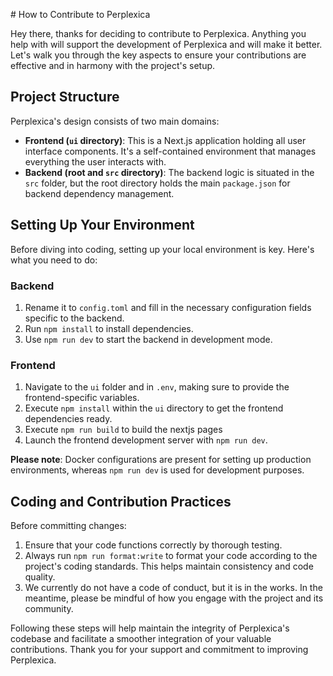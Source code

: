 \# How to Contribute to Perplexica

Hey there, thanks for deciding to contribute to Perplexica. Anything you help with will support the development of Perplexica and will make it better. Let's walk you through the key aspects to ensure your contributions are effective and in harmony with the project's setup.

## Project Structure

Perplexica's design consists of two main domains:

- **Frontend (`ui` directory)**: This is a Next.js application holding all user interface components. It's a self-contained environment that manages everything the user interacts with.
- **Backend (root and `src` directory)**: The backend logic is situated in the `src` folder, but the root directory holds the main `package.json` for backend dependency management.

## Setting Up Your Environment

Before diving into coding, setting up your local environment is key. Here's what you need to do:

### Backend


1. Rename it to `config.toml` and fill in the necessary configuration fields specific to the backend.
2. Run `npm install` to install dependencies.
3. Use `npm run dev` to start the backend in development mode.

### Frontend

1. Navigate to the `ui` folder and  in `.env`, making sure to provide the frontend-specific variables.
2. Execute `npm install` within the `ui` directory to get the frontend dependencies ready.
3. Execute `npm run build` to build the nextjs pages 
4. Launch the frontend development server with `npm run dev`.

**Please note**: Docker configurations are present for setting up production environments, whereas `npm run dev` is used for development purposes.

## Coding and Contribution Practices

Before committing changes:

1. Ensure that your code functions correctly by thorough testing.
2. Always run `npm run format:write` to format your code according to the project's coding standards. This helps maintain consistency and code quality.
3. We currently do not have a code of conduct, but it is in the works. In the meantime, please be mindful of how you engage with the project and its community.

Following these steps will help maintain the integrity of Perplexica's codebase and facilitate a smoother integration of your valuable contributions. Thank you for your support and commitment to improving Perplexica.
